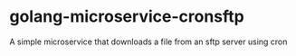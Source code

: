 # golang-microservice-cronsftp
A simple microservice that downloads a file from an sftp server using cron
